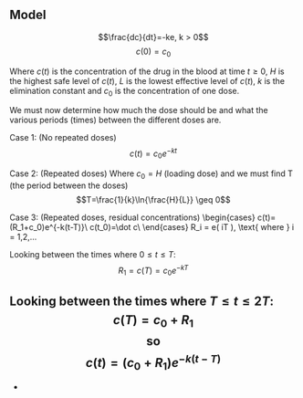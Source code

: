 ## Model
$$\frac{dc}{dt}=-ke, k > 0$$
$$c(0)=c_0$$

Where
$c(t)$ is the concentration of the drug in the blood at time $t \geq 0$,
$H$ is the highest safe level of $c(t)$,
$L$ is the lowest effective level of $c(t)$,
$k$ is the elimination constant
and $c_0$ is the concentration of one dose.

We must now determine how much the dose should be and what the various periods (times) between the different doses are.

Case 1: (No repeated doses)
$$c(t)=c_0e^{-kt}$$

Case 2: (Repeated doses)
Where $c_0 = H$ (loading dose) and we must find T (the period between the doses)
$$T=\frac{1}{k}\ln{\frac{H}{L}} \geq 0$$

Case 3: (Repeated doses, residual concentrations)
\begin{cases}
c(t)=(R_1+c_0)e^{-k(t-T)}\\
c(t_0)=\dot c\\
\end{cases}
R_i = e( iT ), \text{ where }  i = 1,2,...

Looking between the times where $0 \leq t \leq T$:
$$R_1=c(T) = c_0e^{-kT}$$

Looking between the times where $T \leq t \leq 2T$:
$$c(T) = c_0 + R_1$$
$$\text{so}$$
$$c(t) = (c_0 + R_1)e^{-k(t-T)}$$
-
-